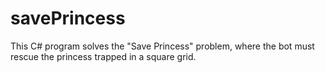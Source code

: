 # savePrincess
This C# program solves the "Save Princess" problem, where the bot must rescue the princess trapped in a square grid. 
